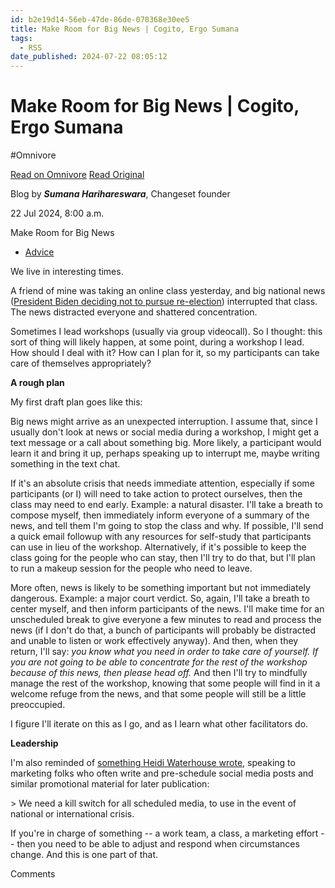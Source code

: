 ```yaml
---
id: b2e19d14-56eb-47de-86de-078368e30ee5
title: Make Room for Big News | Cogito, Ergo Sumana
tags:
  - RSS
date_published: 2024-07-22 08:05:12
---
```


# Make Room for Big News | Cogito, Ergo Sumana
#Omnivore

[Read on Omnivore](https://omnivore.app/me/make-room-for-big-news-cogito-ergo-sumana-190dae1e1a7)
[Read Original](https://harihareswara.net/posts/2024/make-room-for-big-news/)



Blog by **_Sumana Harihareswara_**, Changeset founder

22 Jul 2024, 8:00 a.m. 

Make Room for Big News

* [Advice](https:&#x2F;&#x2F;harihareswara.net&#x2F;posts&#x2F;advice)

We live in interesting times.

A friend of mine was taking an online class yesterday, and big national news ([President Biden deciding not to pursue re-election](https:&#x2F;&#x2F;www.bbc.com&#x2F;news&#x2F;articles&#x2F;cpwd8yzw45qo)) interrupted that class. The news distracted everyone and shattered concentration.

Sometimes I lead workshops (usually via group videocall). So I thought: this sort of thing will likely happen, at some point, during a workshop I lead. How should I deal with it? How can I plan for it, so my participants can take care of themselves appropriately?

**A rough plan**

My first draft plan goes like this:

Big news might arrive as an unexpected interruption. I assume that, since I usually don&#39;t look at news or social media during a workshop, I might get a text message or a call about something big. More likely, a participant would learn it and bring it up, perhaps speaking up to interrupt me, maybe writing something in the text chat.

If it&#39;s an absolute crisis that needs immediate attention, especially if some participants (or I) will need to take action to protect ourselves, then the class may need to end early. Example: a natural disaster. I&#39;ll take a breath to compose myself, then immediately inform everyone of a summary of the news, and tell them I&#39;m going to stop the class and why. If possible, I&#39;ll send a quick email followup with any resources for self-study that participants can use in lieu of the workshop. Alternatively, if it&#39;s possible to keep the class going for the people who can stay, then I&#39;ll try to do that, but I&#39;ll plan to run a makeup session for the people who need to leave.

More often, news is likely to be something important but not immediately dangerous. Example: a major court verdict. So, again, I&#39;ll take a breath to center myself, and then inform participants of the news. I&#39;ll make time for an unscheduled break to give everyone a few minutes to read and process the news (if I don&#39;t do that, a bunch of participants will probably be distracted and unable to listen or work effectively anyway). And then, when they return, I&#39;ll say: _you know what you need in order to take care of yourself. If you are not going to be able to concentrate for the rest of the workshop because of this news, then please head off._ And then I&#39;ll try to mindfully manage the rest of the workshop, knowing that some people will find in it a welcome refuge from the news, and that some people will still be a little preoccupied.

I figure I&#39;ll iterate on this as I go, and as I learn what other facilitators do.

**Leadership**

I&#39;m also reminded of [something Heidi Waterhouse wrote](https:&#x2F;&#x2F;heidiwaterhouse.com&#x2F;extremely-online-people&#x2F;), speaking to marketing folks who often write and pre-schedule social media posts and similar promotional material for later publication:

&gt; We need a kill switch for all scheduled media, to use in the event of national or international crisis.

If you&#39;re in charge of something -- a work team, a class, a marketing effort -- then you need to be able to adjust and respond when circumstances change. And this is one part of that.

Comments